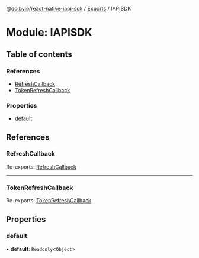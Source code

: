 [@dolbyio/react-native-iapi-sdk](../README.md) / [Exports](../modules.md) / IAPISDK

# Module: IAPISDK

## Table of contents

### References

- [RefreshCallback](IAPISDK.md#refreshcallback)
- [TokenRefreshCallback](IAPISDK.md#tokenrefreshcallback)

### Properties

- [default](IAPISDK.md#default)

## References

### RefreshCallback

Re-exports: [RefreshCallback](../interfaces/sdk_Implementation.RefreshCallback.md)

___

### TokenRefreshCallback

Re-exports: [TokenRefreshCallback](../interfaces/sdk_Implementation.TokenRefreshCallback.md)

## Properties

### default

• **default**: `Readonly`<`Object`\>
